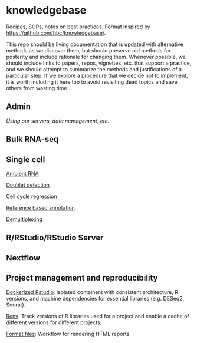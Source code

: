 # knowledgebase
Recipes, SOPs, notes on best practices. Format inspired by https://github.com/hbc/knowledgebase/.

This repo should be living documentation that is 
updated with alternative methods as we discover them, but should preserve
old methods for posterity and include rationale for changing them. Whenever 
possible, we should include links to papers, repos, vignettes, etc. that support
a practice, and we should attempt to summarize the methods and justifications 
of a particular step. If we explore a procedure that we decide not to implement,
it is worth including it here too to avoid revisiting dead topics and save others
from wasting time. 

## Admin
*Using our servers, data management, etc.*

## Bulk RNA-seq


## Single cell

[Ambient RNA](Single_cell/Ambient_RNA.md)

[Doublet detection](Single_cell/Doublet_detection.md)

[Cell cycle regression](Single_cell/Cell_cycle_regression.md)

[Reference based annotation](Single_cell/Reference_based_annotation.md)

[Demultiplexing](Single_cell/Demultiplexing.md)


## R/RStudio/RStudio Server


## Nextflow


## Project management and reproducibility

[Dockerized Rstudio](Project_management_and_reproducibility/Dockerized_rstudio.md): 
Isolated containers with consistent architecture, R versions, and machine dependencies 
for essential libraries (e.g. DESeq2, Seurat).

[Renv](Project_management_and_reproducibility/Renv.md): Track versions of R 
libraries used for a project and enable a cache of different versions for 
different projects.

[Format files](Project_management_and_reproducibility/Format_files.md): Workflow
for rendering HTML reports.

